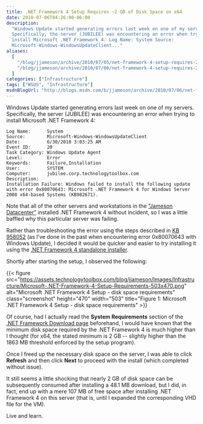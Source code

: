 ```yaml
---
title: .NET Framework 4 Setup Requires ~2 GB of Disk Space on x64
date: 2010-07-06T04:26:00-06:00
description:
  "Windows Update started generating errors last week on one of my servers.
  Specifically, the server (JUBILEE) was encountering an error when trying to
  install Microsoft .NET Framework 4: Log Name: System Source:
  Microsoft-Windows-WindowsUpdateClient..."
aliases:
  [
    "/blog/jjameson/archive/2010/07/05/net-framework-4-setup-requires-2-gb-of-disk-space-on-x64.aspx",
    "/blog/jjameson/archive/2010/07/06/net-framework-4-setup-requires-2-gb-of-disk-space-on-x64.aspx",
  ]
categories: ["Infrastructure"]
tags: ["WSUS", "Infrastructure"]
msdnBlogUrl: "http://blogs.msdn.com/b/jjameson/archive/2010/07/06/net-framework-4-setup-requires-2-gb-of-disk-space-on-x64.aspx"
---
```


Windows Update started generating errors last week on one of my servers.
Specifically, the server (JUBILEE) was encountering an error when trying to
install Microsoft .NET Framework 4:

```Text
Log Name:      System
Source:        Microsoft-Windows-WindowsUpdateClient
Date:          6/30/2010 3:03:25 AM
Event ID:      20
Task Category: Windows Update Agent
Level:         Error
Keywords:      Failure,Installation
User:          SYSTEM
Computer:      jubilee.corp.technologytoolbox.com
Description:
Installation Failure: Windows failed to install the following update with error 0x80070643: Microsoft .NET Framework 4 for Windows Server 2008 x64-based Systems (KB982671).
```

Note that all of the other servers and workstations in the
["Jameson Datacenter"](/blog/jjameson/2009/09/14/the-jameson-datacenter)
installed .NET Framework 4 without incident, so I was a little baffled why this
particular server was failing.

Rather than troubleshooting the error using the steps described in
[KB 958052](http://support.microsoft.com/kb/958052) (as I've done in the past
when encountering error 0x80070643 with Windows Update), I decided it would be
quicker and easier to try installing it using the
[.NET Framework 4 standalone installer](http://www.microsoft.com/downloads/details.aspx?displaylang=en&FamilyID=0a391abd-25c1-4fc0-919f-b21f31ab88b7).

Shortly after starting the setup, I observed the following:

{{< figure
src="https://assets.technologytoolbox.com/blog/jjameson/Images/Infrastructure/Microsoft-.NET-Framework-4-Setup-Requirements-503x470.png"
alt="Microsoft .NET Framework 4 Setup - disk space requirements"
class="screenshot" height="470" width="503"
title="Figure 1: Microsoft .NET Framework 4 Setup - disk space requirements" >}}

Of course, had I actually read the **System Requirements** section of the
[.NET Framework Download page](http://www.microsoft.com/net/Download.aspx)
beforehand, I would have known that the minimum disk space required by the .NET
Framework 4 is much higher than I thought (for x64, the stated minimum is 2 GB
-- slightly higher than the 1863 MB threshold enforced by the setup program).

Once I freed up the necessary disk space on the server, I was able to click
**Refresh** and then click **Next** to proceed with the install (which completed
without issue).

It still seems a little shocking that nearly 2 GB of disk space can be
subsequently consumed after installing a 48.1 MB download, but I did, in fact,
end up with a mere 107 MB of free space after installing .NET Framework 4 on
this server (that is, until I expanded the corresponding VHD file for the VM).

Live and learn.
